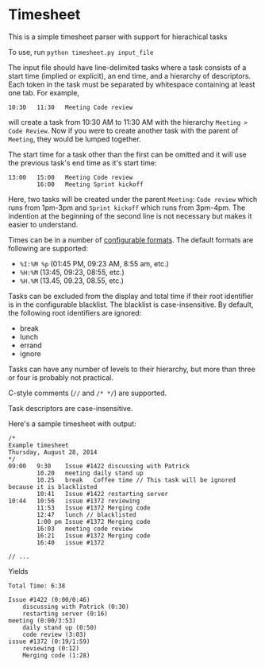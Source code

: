 Timesheet
=========

This is a simple timesheet parser with support for hierachical tasks

To use, run `python timesheet.py input_file`

The input file should have line-delimited tasks where a task consists of a start time (implied or explicit), an end time, and a hierarchy of descriptors.
Each token in the task must be separated by whitespace containing at least one tab.
For example,

    10:30	11:30	Meeting	Code review
will create a task from 10:30 AM to 11:30 AM with the hierarchy `Meeting > Code Review`.
Now if you were to create another task with the parent of `Meeting`, they would be lumped together.

The start time for a task other than the first can be omitted and it will use the previous task's end time as it's start time:

    13:00	15:00	Meeting	Code review
    		16:00	Meeting	Sprint kickoff
Here, two tasks will be created under the parent `Meeting`: `Code review` which runs from 1pm-3pm and `Sprint kickoff` which runs from 3pm-4pm. The indention at the beginning of the second line is not necessary but makes it easier to understand.

Times can be in a number of [configurable formats](https://docs.python.org/3.5/library/datetime.html#strftime-strptime-behavior). The default formats are following are supported:
* `%I:%M %p` (01:45 PM, 09:23 AM, 8:55 am, etc.)
* `%H:%M` (13:45, 09:23, 08:55, etc.)
* `%H.%M` (13.45, 09.23, 08.55, etc.)

Tasks can be excluded from the display and total time if their root identifier is in the configurable blacklist. The blacklist is case-insensitive. By default, the following root identifiers are ignored:
* break
* lunch
* errand
* ignore

Tasks can have any number of levels to their hierarchy, but more than three or four is probably not practical.

C-style comments (`//` and `/* */`) are supported.

Task descriptors are case-insensitive.

Here's a sample timesheet with output:

    /*
    Example timesheet
    Thursday, August 28, 2014
    */
    09:00	9:30	Issue #1422	discussing with Patrick
    		10.20	meeting	daily stand up
    		10.25	break	Coffee time // This task will be ignored because it is blacklisted
    		10:41	Issue #1422	restarting server
    10:44	10:56	issue #1372	reviewing
    		11:53	Issue #1372	Merging code
    		12:47	lunch // blacklisted
    		1:00 pm	Issue #1372	Merging code
    		16:03	meeting	code review
    		16:21	Issue #1372	Merging code
    		16:40	issue #1372

    // ...

Yields

    Total Time: 6:38

    Issue #1422 (0:00/0:46)
        discussing with Patrick (0:30)
        restarting server (0:16)
    meeting (0:00/3:53)
        daily stand up (0:50)
        code review (3:03)
    issue #1372 (0:19/1:59)
        reviewing (0:12)
        Merging code (1:28)
